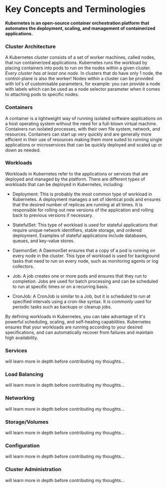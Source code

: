# Key Concepts and Terminologies
**Kubernetes is an open-source container orchestration platform that automates the deployment, scaling, and management of containerized applications.**

### Cluster Architecture
A Kubernetes cluster consists of a set of worker machines, called nodes, that run containerized applications. Kubernetes runs the workload by placing containers into pods to run on the nodes within a given cluster.
*Every cluster has at least one node.* In clusters that do have only 1 node, the control-plane is also the worker! Nodes within a cluster can be provided with lot's of customisable parameters, for example: you can provide a node with labels which can be used as a node selector parameter when it comes to attaching pods to specific nodes.

### Containers
A container is a lightweight way of running isolated software applications on a host operating system without the need for a full-blown virtual machine. Containers  run isolated processes, with their own file system, network, and resources. Containers can start up very quickly and are generally more efficient in their use of resources making them more suited to running single applications or microservices that can be quickly deployed and scaled up or down as needed.

### Workloads
Workloads in Kubernetes refer to the applications or services that are deployed and managed by the platform.
There are different types of workloads that can be deployed in Kubernetes, including:

- Deployment: This is probably the most common type of workload in Kubernetes. A deployment manages a set of identical pods and ensures that the desired number of replicas are running at all times. It is responsible for rolling out new versions of the application and rolling back to previous versions if necessary.

- StatefulSet: This type of workload is used for stateful applications that require unique network identifiers, stable storage, and ordered deployment. Examples of stateful applications include databases, queues, and key-value stores.

- DaemonSet: A DaemonSet ensures that a copy of a pod is running on every node in the cluster. This type of workload is used for background tasks that need to run on every node, such as monitoring agents or log collectors.

- Job: A job creates one or more pods and ensures that they run to completion. Jobs are used for batch processing and can be scheduled to run at specific times or on a recurring basis.

- CronJob: A CronJob is similar to a Job, but it is scheduled to run at specified intervals using a cron-like syntax. It is commonly used for periodic tasks such as backups or cleanup jobs.

By defining workloads in Kubernetes, you can take advantage of it's powerful scheduling, scaling, and self-healing capabilities. Kubernetes ensures that your workloads are running according to your desired specifications, and can automatically recover from failures and maintain high availability.

### Services
will learn more in depth before contributing my thoughts...

### Load Balancing
will learn more in depth before contributing my thoughts...

### Networking
will learn more in depth before contributing my thoughts...

### Storage/Volumes
will learn more in depth before contributing my thoughts...

### Configuration
will learn more in depth before contributing my thoughts...

### Cluster Administration
will learn more in depth before contributing my thoughts...
